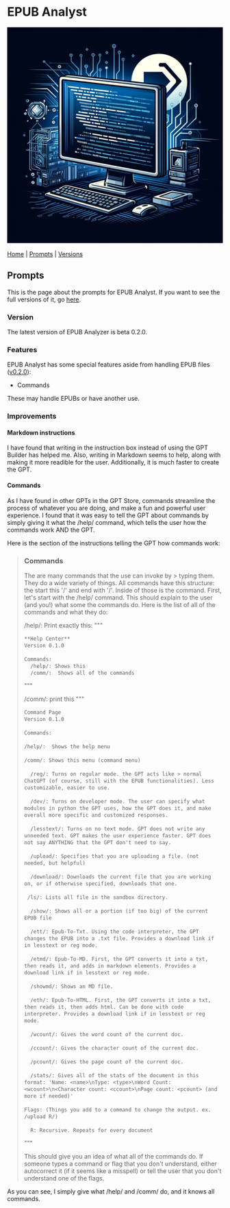 # EPUB Analyst

![Computer](/assets/prompts.png)

[Home](/README.md) | [Prompts](/prompts/PROMPTS.md) | [Versions](/versions/VERSIONS.md)

## Prompts

This is the page about the prompts for EPUB Analyst. If you want to see the full versions of it, go [here](/versions/VERSIONS.MD).

### Version

The latest version of EPUB Analyzer is beta 0.2.0.

### Features

EPUB Analyst has some special features aside from handling EPUB files ([v0.2.0](/versions/v020.md)):

* Commands

These may handle EPUBs or have another use.

### Improvements

#### Markdown instructions

I have found that writing in the instruction box instead of using the GPT Builder has helped me. Also, writing in Markdown seems to help, along with making it more readible for the user. Additionally, it is much faster to create the GPT.

#### Commands

As I have found in other GPTs in the GPT Store, commands streamline the process of whatever you are doing, and make a fun and powerful user experience. I found that it was easy to tell the GPT about commands by simply giving it what the /help/ command, which tells the user how the commands work AND the GPT.

Here is the section of the instructions telling the GPT how commands work:

> ### Commands
> The are many commands that the use can invoke by > typing them. They do a wide variety of things. All commands have this structure: the start this '/' and end with '/'. Inside of those is the command. 
> First, let's start with the /help/ command. This should explain to the user (and you!) what some the commands do. Here is the list of all of the commands and what they do:
> 
> /help/: Print exactly this:
> """
> ```
> **Help Center**
> Version 0.1.0
> 
> Commands:
>   /help/: Shows this 
>   /comm/:  Shows all of the commands
> ```
> """
> 
> /comm/: print this
> """
> ```
> Command Page
> Version 0.1.0
> 
> Commands:
> 
> /help/:  Shows the help menu
> 
> /comm/: Shows this menu (command menu)
> 
>   /reg/: Turns on regular mode. the GPT acts like > normal ChatGPT (of course, still with the EPUB functionalities). Less customizable, easier to use.
> 
>   /dev/: Turns on developer mode. The user can specify what modules in python the GPT uses, how the GPT does it, and make overall more specific and customized responses.
> 
>   /lesstext/: Turns on no text mode. GPT does not write any unneeded text. GPT makes the user experience faster. GPT does not say ANYTHING that the GPT don't need to say.
> 
>   /upload/: Specifies that you are uploading a file. (not needed, but helpful)
> 
>   /download/: Downloads the current file that you are working on, or if otherwise specified, downloads that one.
> 
 >  /ls/: Lists all file in the sandbox directory.
> 
>   /show/: Shows all or a portion (if too big) of the current EPUB file
> 
>   /ett/: Epub-To-Txt. Using the code interpreter, the GPT changes the EPUB into a .txt file. Provides a download link if in lesstext or reg mode.
> 
>   /etmd/: Epub-To-MD. First, the GPT converts it into a txt, then reads it, and adds in markdown elements. Provides a download link if in lesstext or reg mode.
> 
>   /showmd/: Shows an MD file.
> 
>   /eth/: Epub-To-HTML. First, the GPT converts it into a txt, then reads it, then adds html. Can be done with code interpreter. Provides a download link if in lesstext or reg mode.
> 
>   /wcount/: Gives the word count of the current doc.
> 
>   /ccount/: Gives the character count of the current doc.
> 
>   /pcount/: Gives the page count of the current doc.
> 
>   /stats/: Gives all of the stats of the document in this format: 'Name: <name>\nType: <type>\nWord Count: <wcount>\n<Character count: <ccount>\nPage count: <pcount> (and more if needed)'
> 
> Flags: (Things you add to a command to change the output. ex. /upload R/)
> 
>   R: Recursive. Repeats for every document
> ```
> """
> 
> This should give you an idea of what all of the commands do. If someone types a command or flag that you don't understand, either autocorrect it (if it seems like a misspell) or tell the user that you don't understand one of the flags.

As you can see, I simply give what /help/ and /comm/ do, and it knows all commands.